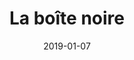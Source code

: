 ---
title: "La boîte noire"
date: 2019-01-07
header:
  teaser: /assets/images/portfolio/la-boite-noire.jpg
---